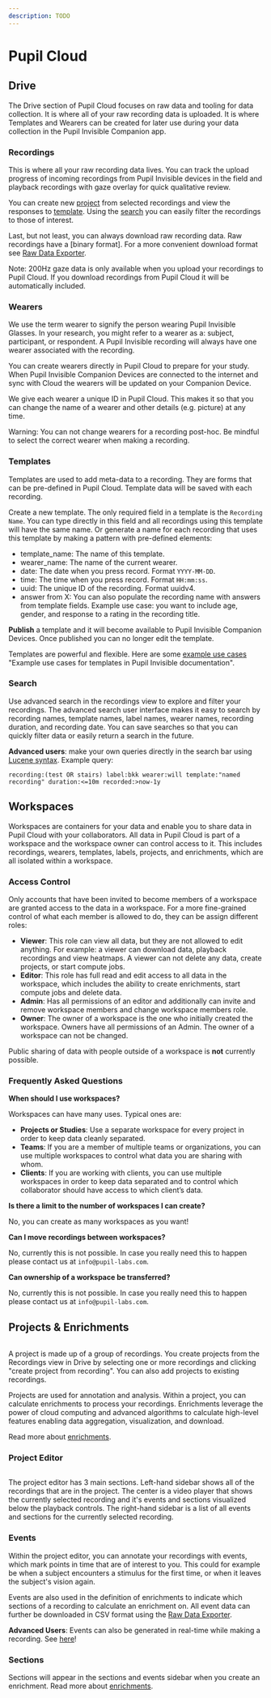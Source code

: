 ```yaml
---
description: TODO
---
```


# Pupil Cloud

## Drive
The Drive section of Pupil Cloud focuses on raw data and tooling for data collection. It is where all of your raw recording data is uploaded. It is where Templates and Wearers can be created for later use during your data collection in the Pupil Invisible Companion app. 

### Recordings
This is where all your raw recording data lives. You can track the upload progress of incoming recordings from Pupil Invisible devices in the field and playback recordings with gaze overlay for quick qualitative review.

You can create new [project](#projects-enrichments "Projects and enrichments in Pupil Cloud") from selected recordings and view the responses to [template](#templates "Templates in Pupil Cloud"). Using the [search](#search "Search and advanced search in Pupil Cloud") you can easily filter the recordings to those of interest.

Last, but not least, you can always download raw recording data. Raw recordings have a [binary format]. For a more convenient download format see [Raw Data Exporter](enrichments/#raw-data-exporter "Raw Data Exporter enrichment documentation"). 

Note: 200Hz gaze data is only available when you upload your recordings to Pupil Cloud. If you download recordings from Pupil Cloud it will be automatically included. 

### Wearers
We use the term wearer to signify the person wearing Pupil Invisible Glasses. In your research, you might refer to a wearer as a: subject, participant, or respondent. A Pupil Invisible recording will always have one wearer associated with the recording. 

You can create wearers directly in Pupil Cloud to prepare for your study. When Pupil Invisible Companion Devices are connected to the internet and sync with Cloud the wearers will be updated on your Companion Device. 

We give each wearer a unique ID in Pupil Cloud. This makes it so that you can change the name of a wearer and other details (e.g. picture) at any time. 

Warning: You can not change wearers for a recording post-hoc. Be mindful to select the correct wearer when making a recording. 

### Templates
Templates are used to add meta-data to a recording. They are forms that can be pre-defined in Pupil Cloud. Template data will be saved with each recording. 

Create a new template. The only required field in a template is the `Recording Name`. You can type directly in this field and all recordings using this template will have the same name. Or generate a name for each recording that uses this template by making a pattern with pre-defined elements:
- template_name: The name of this template. 
- wearer_name: The name of the current wearer. 
- date: The date when you press record. Format `YYYY-MM-DD`. 
- time: The time when you press record. Format `HH:mm:ss`.
- uuid: The unique ID of the recording. Format uuidv4. 
- answer from X: You can also populate the recording name with answers from template fields. Example use case: you want to include age, gender, and response to a rating in the recording title. 

**Publish** a template and it will become available to Pupil Invisible Companion Devices. Once published you can no longer edit the template. 

Templates are powerful and flexible. Here are some [example use cases](/invisible/user-guide/intro/#templates) "Example use cases for templates in Pupil Invisible documentation".


### Search
Use advanced search in the recordings view to explore and filter your recordings. The advanced search user interface makes it easy to search by recording names, template names, label names, wearer names, recording duration, and recording date. You can save searches so that you can quickly filter data or easily return a search in the future. 

**Advanced users**: make your own queries directly in the search bar using [Lucene syntax](https://lucene.apache.org/core/2_9_4/queryparsersyntax.html "Lucene syntax documentation"). Example query:
```
recording:(test OR stairs) label:bkk wearer:will template:"named recording" duration:<=10m recorded:>now-1y
```

## Workspaces
Workspaces are containers for your data and enable you to share data in Pupil Cloud with your collaborators. All data in Pupil Cloud is part of a workspace and the workspace owner can control access to it. This includes recordings, wearers, templates, labels, projects, and enrichments, which are all isolated within a workspace. 

### Access Control
Only accounts that have been invited to become members of a workspace are granted access to the data in a workspace. For a more fine-grained control of what each member is allowed to do, they can be assign different roles:

- **Viewer**: This role can view all data, but they are not allowed to edit anything. For example: a viewer can download data, playback recordings and view heatmaps. A viewer can not delete any data, create projects, or start compute jobs.
- **Editor**: This role has full read and edit access to all data in the workspace, which includes the ability to create enrichments, start compute jobs and delete data.
- **Admin**: Has all permissions of an editor and additionally can invite and remove workspace members and change workspace members role.
- **Owner**: The owner of a workspace is the one who initially created the workspace. Owners have all permissions of an Admin. The owner of a workspace can not be changed.

Public sharing of data with people outside of a workspace is **not** currently possible.

### Frequently Asked Questions

**When should I use workspaces?**

Workspaces can have many uses. Typical ones are:
- **Projects or Studies**: Use a separate workspace for every project in order to keep data cleanly separated.
- **Teams**: If you are a member of multiple teams or organizations, you can use multiple workspaces to control what data you are sharing with whom.
- **Clients**: If you are working with clients, you can use multiple workspaces in order to keep data separated and to control which collaborator should have access to which client’s data.
 
**Is there a limit to the number of workspaces I can create?**

No, you can create as many workspaces as you want!

**Can I move recordings between workspaces?**

No, currently this is not possible. In case you really need this to happen please contact us at `info@pupil-labs.com`.

**Can ownership of a workspace be transferred?**

No, currently this is not possible. In case you really need this to happen please contact us at `info@pupil-labs.com`.


## Projects & Enrichments

<div class="pb-4" style="display:flex;justify-content:center;">
  <v-img
    :src="require('../../media/cloud/imgs/cloud-enrichments-illustration.jpg')"
    max-width=80%
  >
  </v-img>
</div>

A project is made up of a group of recordings. You create projects from the Recordings view in Drive by selecting one or more recordings and clicking "create project from recording". You can also add projects to existing recordings.

Projects are used for annotation and analysis. Within a project, you can calculate enrichments to process your recordings. Enrichments leverage the power of cloud computing and advanced algorithms to calculate high-level features enabling data aggregation, visualization, and download.

Read more about [enrichments](/cloud/enrichments/ "Pupil Cloud enrichments for data analysis and visualization").

### Project Editor

<div class="pb-4" style="display:flex;justify-content:center;filter:drop-shadow(2px 4px 10px #000000);">
  <v-img
    :src="require('../../media/cloud/imgs/project_editor.png')"
    max-width=80%
  >
  </v-img>
</div>

The project editor has 3 main sections. Left-hand sidebar shows all of the recordings that are in the project. The center is a video player that shows the currently selected recording and it's events and sections visualized below the playback controls. The right-hand sidebar is a list of all events and sections for the currently selected recording. 

### Events
Within the project editor, you can annotate your recordings with events, which mark points in time that are of interest to you. This could for example be when a subject encounters a stimulus for the first time, or when it leaves the subject's vision again. 

Events are also used in the definition of enrichments to indicate which sections of a recording to calculate an enrichment on. All event data can further be downloaded in CSV format using the [Raw Data Exporter](enrichments/#raw-data-exporter "Raw Data Exporter enrichment documentation"). 

**Advanced Users**: Events can also be generated in real-time while making a recording. See [here](/developer/invisible/#recording-events "Documentation on recordings events in real-time using recording events")!

### Sections
Sections will appear in the sections and events sidebar when you create an enrichment. Read more about [enrichments](enrichments/ "Pupil Cloud enrichments for data analysis and visualization"). 


